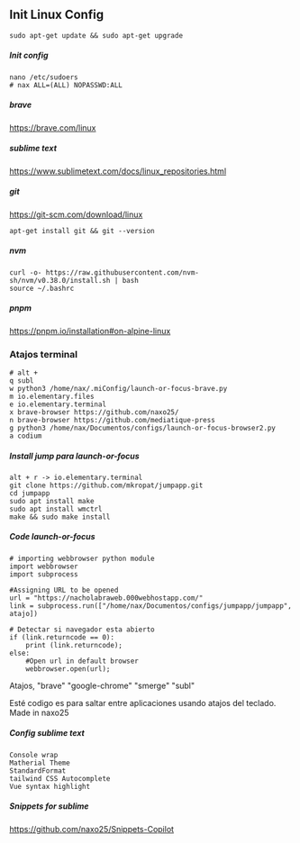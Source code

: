 ## Init Linux Config

    sudo apt-get update && sudo apt-get upgrade
    
##### Init config

    nano /etc/sudoers
    # nax ALL=(ALL) NOPASSWD:ALL

##### brave
    
https://brave.com/linux

##### sublime text

https://www.sublimetext.com/docs/linux_repositories.html

##### git

https://git-scm.com/download/linux

    apt-get install git && git --version

##### nvm 
    curl -o- https://raw.githubusercontent.com/nvm-sh/nvm/v0.38.0/install.sh | bash
    source ~/.bashrc
    
##### pnpm
https://pnpm.io/installation#on-alpine-linux

### Atajos terminal
    # alt + 
    q subl
    w python3 /home/nax/.miConfig/launch-or-focus-brave.py
    m io.elementary.files
    e io.elementary.terminal
    x brave-browser https://github.com/naxo25/
    n brave-browser https://github.com/mediatique-press
    g python3 /home/nax/Documentos/configs/launch-or-focus-browser2.py
    a codium
    
##### Install jump para launch-or-focus
    alt + r -> io.elementary.terminal
    git clone https://github.com/mkropat/jumpapp.git
    cd jumpapp
    sudo apt install make
    sudo apt install wmctrl
    make && sudo make install

##### Code launch-or-focus

    # importing webbrowser python module
    import webbrowser
    import subprocess

    #Assigning URL to be opened
    url = "https://nacholabraweb.000webhostapp.com/"
    link = subprocess.run(["/home/nax/Documentos/configs/jumpapp/jumpapp", atajo])

    # Detectar si navegador esta abierto
    if (link.returncode == 0):
        print (link.returncode);
    else:
        #Open url in default browser
        webbrowser.open(url);

Atajos, "brave" "google-chrome" "smerge" "subl"

Esté codigo es para saltar entre aplicaciones usando atajos del teclado.
Made in naxo25


	
##### Config sublime text

    Console wrap
    Matherial Theme
    StandardFormat
    tailwind CSS Autocomplete
    Vue syntax highlight
    
##### Snippets for sublime

https://github.com/naxo25/Snippets-Copilot
